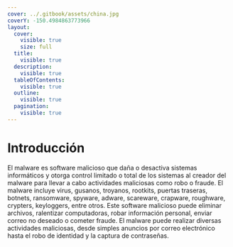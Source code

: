 ```yaml
---
cover: ../.gitbook/assets/china.jpg
coverY: -150.4984863773966
layout:
  cover:
    visible: true
    size: full
  title:
    visible: true
  description:
    visible: true
  tableOfContents:
    visible: true
  outline:
    visible: true
  pagination:
    visible: true
---
```


# Introducción

El malware es software malicioso que daña o desactiva sistemas informáticos y otorga control limitado o total de los sistemas al creador del malware para llevar a cabo actividades maliciosas como robo o fraude. El malware incluye virus, gusanos, troyanos, rootkits, puertas traseras, botnets, ransomware, spyware, adware, scareware, crapware, roughware, crypters, keyloggers, entre otros. Este software malicioso puede eliminar archivos, ralentizar computadoras, robar información personal, enviar correo no deseado o cometer fraude. El malware puede realizar diversas actividades maliciosas, desde simples anuncios por correo electrónico hasta el robo de identidad y la captura de contraseñas.
